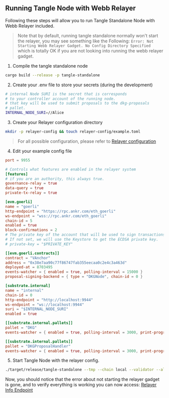 ## Running Tangle Node with Webb Relayer

Following these steps will allow you to run Tangle Standalone Node with Webb Relayer included.

> Note that by default, running tangle standalone normally won't start the relayer, you may see
something like the Following: `Error: Not Starting Webb Relayer Gadget. No Config Directory Specified`
which is totally OK if you are not looking into running the webb relayer gadget.

1. Compile the tangle standalone node
```sh
cargo build --release -p tangle-standalone
```
2. Create your .env file to store your secrets (during the development)

```bash
# internal Node SURI is the secret that is corresponds
# to your controller account of the running node.
# that key will be used to submit proposals to the dkg-proposals
# pallet.
INTERNAL_NODE_SURI=//Alice
```
3. Create your Relayer configuration directory

```sh
mkdir -p relayer-config && touch relayer-config/example.toml
```

> For all possible configuration, please refer to [Relayer configuration](https://github.com/webb-tools/relayer/tree/develop/config#readme)

4. Edit your example config file
```toml
port = 9955

# Controls what features are enabled in the relayer system
[features]
# if you are an authority, this always true.
governance-relay = true
data-query = true
private-tx-relay = true

[evm.goerli]
name = "goerli"
http-endpoint = "https://rpc.ankr.com/eth_goerli"
ws-endpoint = "wss://rpc.ankr.com/eth_goerli"
chain-id = 5
enabled = true
block-confirmations = 2
# The private key of the account that will be used to sign transactions
# If not set, we will use the Keystore to get the ECDSA private key.
# private-key = "$PRIVATE_KEY"

[[evm.goerli.contracts]]
contract = "VAnchor"
address = "0x38e7aa90c77f86747fab355eecaa0c2e4c3a463d"
deployed-at = 8703495
events-watcher = { enabled = true, polling-interval = 15000 }
proposal-signing-backend = { type = "DKGNode", chain-id = 0 }

[substrate.internal]
name = "internal"
chain-id = 0
http-endpoint = "http://localhost:9944"
ws-endpoint = "ws://localhost:9944"
suri = "$INTERNAL_NODE_SURI"
enabled = true

[[substrate.internal.pallets]]
pallet = "DKG"
events-watcher = { enabled = true, polling-interval = 3000, print-progress-interval = 30000 }

[[substrate.internal.pallets]]
pallet = "DKGProposalHandler"
events-watcher = { enabled = true, polling-interval = 3000, print-progress-interval = 30000 }
```
5. Start Tangle Node with the relayer config.

```sh
./target/release/tangle-standalone --tmp --chain local --validator --alice --rpc-cors all --rpc-methods=unsafe --rpc-port 9944 --relayer-config-dir ./relayer-config
```

Now, you should notice that the error about not starting the relayer gadget is gone, and to verify everything is working
you can now access: [Relayer Info Endpoint](http://localhost:9955/api/v1/info)
